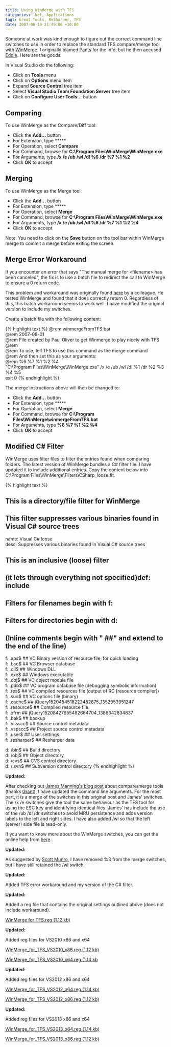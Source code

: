 ```yaml
---
title: Using WinMerge with TFS
categories: .Net, Applications
tags: Great Tools, ReSharper, TFS
date: 2007-06-19 21:49:00 +10:00
---
```


Someone at work was kind enough to figure out the correct command line switches to use in order to replace the standard TFS compare/merge tool with [WinMerge][0]. I originally blamed [Pants][1] for the info, but he then accused [Eddie][2]. Here are the goods:

In Visual Studio do the following:

* Click on **Tools** menu
* Click on **Options** menu item
* Expand **Source Control** tree item
* Select **Visual Studio Team Foundation Server** tree item
* Click on **Configure User Tools...** button

<!--more-->

## Comparing

To use WinMerge as the Compare/Diff tool:

* Click the **Add...** button
* For Extension, type *****
* For Operation, select **Compare**
* For Command, browse for **C:\Program Files\WinMerge\WinMerge.exe**
* For Arguments, type **/x /e /ub /wl /dl %6 /dr %7 %1 %2**
* Click **OK** to accept

## Merging

To use WinMerge as the Merge tool:

* Click the **Add...** button
* For Extension, type *****
* For Operation, select **Merge**
* For Command, browse for **C:\Program Files\WinMerge\WinMerge.exe**
* For Arguments, type **/x /e /ub /wl /dl %6 /dr %7 %1 %2 %4**
* Click **OK** to accept

Note: You need to click on the **Save** button on the tool bar within WinMerge merge to commit a merge before exiting the screen

## Merge Error Workaround

If you encounter an error that says "The manual merge for &lt;filename&gt; has been canceled", the fix is to use a batch file to redirect the call to WinMerge to ensure a 0 return code.

This problem and workaround was originally found [here][3] by a colleague. He tested WinMerge and found that it does correctly return 0. Regardless of this, this batch workaround seems to work well. I have modified the original version to include my switches.

Create a batch file with the following content:

{% highlight text %}
@rem winmergeFromTFS.bat  
@rem 2007-08-01  
@rem File created by Paul Oliver to get Winmerge to play nicely with TFS  
@rem  
@rem To use, tell TFS to use this command as the merge command  
@rem And then set this as your arguments:  
@rem %6 %7 %1 %2 %4  
"C:\Program Files\WinMerge\WinMerge.exe" /x /e /ub /wl /dl %1 /dr %2 %3 %4 %5  
exit 0
{% endhighlight %}

The merge instructions above will then be changed to:

* Click the **Add...** button
* For Extension, type *****
* For Operation, select **Merge**
* For Command, browse for **C:\Program Files\WinMerge\winmergeFromTFS.bat**
* For Arguments, type **%6 %7 %1 %2 %4**
* Click **OK** to accept

## Modified C# Filter

WinMerge uses filter files to filter the entries found when comparing folders. The latest version of WinMerge bundles a C# filter file. I have updated it to include additional entries. Copy the content below into C:\Program Files\WinMerge\Filters\CSharp_loose.flt.

{% highlight text %}
## This is a directory/file filter for WinMerge  
## This filter suppresses various binaries found in Visual C# source trees  
name: Visual C# loose  
desc: Suppresses various binaries found in Visual C# source trees

## This is an inclusive (loose) filter  
## (it lets through everything not specified)def: include  
## Filters for filenames begin with f:  
## Filters for directories begin with d:  
## (Inline comments begin with " ##" and extend to the end of the line)  
f: \.aps$ ## VC Binary version of resource file, for quick loading  
f: \.bsc$ ## VC Browser database  
f: \.dll$ ## Windows DLL  
f: \.exe$ ## Windows executable  
f: \.obj$ ## VC object module file  
f: \.pdb$ ## VC program database file (debugging symbolic information)  
f: \.res$ ## VC compiled resources file (output of RC [resource compiler])  
f: \.suo$ ## VC options file (binary)  
f: \.cache$ ## jQuery1520454518222482875_1352953951247  
f: \.resource$ ## Compiled resource file.  
f: \.xfrm ## jQuery15208427655482664704_1386642834837  
f: \.bak$ ## backup  
f: \.vssscc$ ## Source control metadata  
f: \.vspscc$ ## Project source control metadata  
f: \.user$ ## User settings  
f: \.resharper$ ## Resharper data  

d: \\bin$ ## Build directory  
d: \\obj$ ## Object directory  
d: \\cvs$ ## CVS control directory  
d: \\.svn$ ## Subversion control directory
{% endhighlight %}

**Updated:**

After checking out [James Manning's blog post][4] about compare/merge tools (thanks [Grant][5]), I have updated the command line arguments. For the most part, it is a merge of the switches in this original post and James' switches. The /x /e switches give the tool the same behaviour as the TFS tool for using the ESC key and identifying identical files. James' has include the use of the /ub /dl /dr switches to avoid MRU persistence and adds version labels to the left and right sides. I have also added /wl so that the left (server) side file is read-only.

If you want to know more about the WinMerge switches, you can get the online help from [here][6].

**Updated:**

As suggested by [Scott Munro][7], I have removed %3 from the merge switches, but I have still retained the /wl switch.

**Updated:**

Added TFS error workaround and my version of the C# filter.

**Updated:**

Added a reg file that contains the original settings outlined above (does not include workaround).

[WinMerge for TFS.reg (1.12 kb)][8]

**Updated:**

Added reg files for VS2010 x86 and x64

[WinMerge_for_TFS_VS2010_x86.reg (1.12 kb)][9]

[WinMerge_for_TFS_VS2010_x64.reg (1.14 kb][10]

**Updated:**

Added reg files for VS2012 x86 and x64

[WinMerge_for_TFS_VS2012_x64.reg (1.14 kb)][11]

[WinMerge_for_TFS_VS2012_x86.reg (1.12 kb)][12]

**Updated:**

Added reg files for VS2013 x86 and x64

[WinMerge_for_TFS_VS2013_x64.reg (1.14 kb)][13]

[WinMerge_for_TFS_VS2013_x86.reg (1.12 kb)][14]

[0]: http://www.winmerge.org/
[1]: http://withpantscomesdignity.blogspot.com/
[2]: http://eddiedebear.blogspot.com/
[3]: http://forums.microsoft.com/MSDN/ShowPost.aspx?PostID=1679236&amp;SiteID=1
[4]: http://blogs.msdn.com/jmanning/articles/535573.aspx
[5]: http://www.holliday.com.au/
[6]: http://www.winmerge.org/2.6/manual/CommandLine.html
[7]: http://developers.de/blogs/scott_munro/archive/2007/08/09/update-to-winmerge-with-tfs.aspx
[8]: /files/2009/6/WinMerge%20for%20TFS.reg
[9]: /files/2010/5/WinMerge_for_TFS_VS2010_x86.reg
[10]: /files/2010/5/WinMerge_for_TFS_VS2010_x64.reg
[11]: /files/2012/11/WinMerge_for_TFS_VS2012_x64.reg
[12]: /files/2012/11/WinMerge_for_TFS_VS2012_x86.reg
[13]: /files/2013/11/WinMerge_for_TFS_VS2013_x64.reg
[14]: /files/2013/11/WinMerge_for_TFS_VS2013_x86.reg
